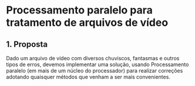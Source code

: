 # Processamento paralelo para tratamento de arquivos de vídeo

## **1. Proposta**

Dado um arquivo de vídeo com diversos chuviscos, fantasmas e outros tipos de erros, devemos implementar uma solução, usando Processamento paralelo (em mais de um núcleo do processador) para realizar correções adotando quaisquer métodos que venham a ser mais convenientes.
